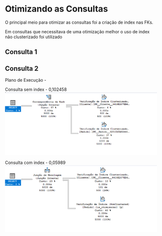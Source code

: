 # Otimizando as Consultas

O principal meio para otimizar as consultas foi a criação de index nas FKs. 

Em consultas que necessitava de uma otimização melhor o uso de index não clusterizado foi utilizado 


## Consulta 1


## Consulta 2

Plano de Execução  - 

Consulta sem index - 0,102458
![alt text](image-1.png)

Consulta com index - 0,05989
![alt text](image.png)

